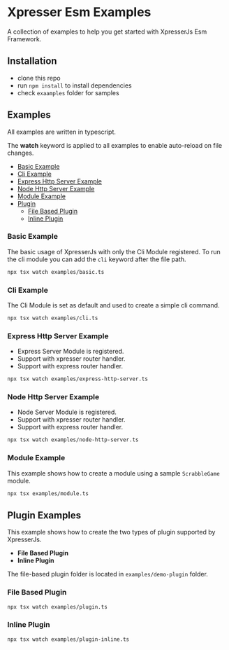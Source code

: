 # Xpresser Esm Examples

A collection of examples to help you get started with XpresserJs Esm Framework.

## Installation

- clone this repo
- run `npm install` to install dependencies
- check `exaamples` folder for samples



## Examples
All examples are written in typescript.

The **watch** keyword is applied to all examples to enable auto-reload on file changes. 

- [Basic Example](#basic-example)
- [Cli Example](#cli-example)
- [Express Http Server Example](#express-http-server-example)
- [Node Http Server Example](#node-http-server-example)
- [Module Example](#module-example)
- [Plugin](#plugin-examples)
  - [File Based Plugin](#file-based-plugin)
  - [Inline Plugin](#inline-plugin)


### Basic Example
The basic usage of XpresserJs with only the Cli Module registered.
To run the cli module you can add the `cli` keyword after the file path.

```bash
npx tsx watch examples/basic.ts
```

### Cli Example
The Cli Module is set as default and used to create a simple cli command.

```bash
npx tsx watch examples/cli.ts
```

### Express Http Server Example
- Express Server Module is registered.
- Support with xpresser router handler.
- Support with express router handler.

```bash
npx tsx watch examples/express-http-server.ts
```

### Node Http Server Example
- Node Server Module is registered.
- Support with xpresser router handler.
- Support with express router handler.

```bash
npx tsx watch examples/node-http-server.ts
```

### Module Example
This example shows how to create a module using a sample `ScrabbleGame` module.

```bash
npx tsx examples/module.ts
```

## Plugin Examples
This example shows how to create the two types of plugin supported by XpresserJs.

- **File Based Plugin**
- **Inline Plugin**

The file-based plugin folder is located in `examples/demo-plugin` folder.

### File Based Plugin
```bash
npx tsx watch examples/plugin.ts
```

### Inline Plugin
```bash
npx tsx watch examples/plugin-inline.ts
```






